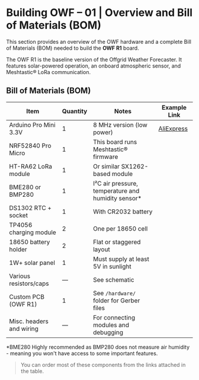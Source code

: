 # Building OWF – 01 | Overview and Bill of Materials (BOM)

This section provides an overview of the OWF hardware and a complete Bill of Materials (BOM) needed to build the **OWF R1** board.

The OWF R1 is the baseline version of the Offgrid Weather Forecaster. It features solar-powered operation, an onboard atmospheric sensor, and Meshtastic® LoRa communication.

## Bill of Materials (BOM)

| Item                     | Quantity | Notes                                                                 | Example Link |
|--------------------------|----------|------------------------------------------------------------------------|--------------|
| Arduino Pro Mini 3.3V    | 1        | 8 MHz version (low power)                                              | [AliExpress](https://www.aliexpress.com/wholesale?SearchText=arduino+pro+mini+3.3v) |
| NRF52840 Pro Micro       | 1        | This board runs Meshtastic® firmware                                   | |
| HT-RA62 LoRa module      | 1        | Or similar SX1262-based module                                         | |
| BME280 or BMP280         | 1        | I²C air pressure, temperature and humidity sensor*                     | |
| DS1302 RTC + socket      | 1        | With CR2032 battery                                                    | |
| TP4056 charging module   | 2        | One per 18650 cell                                                     | |
| 18650 battery holder     | 2        | Flat or staggered layout                                               | |
| 1W+ solar panel          | 1        | Must supply at least 5V in sunlight                                    | |
| Various resistors/caps   | —        | See schematic                                                          | |
| Custom PCB (OWF R1)      | 1        | See `/hardware/` folder for Gerber files                               | |
| Misc. headers and wiring | —        | For connecting modules and debugging                                   | |

*BME280 Highly recommended as BMP280 does not measure air humidity - meaning you won't have access to some important features.
> You can order most of these components from the links attached in the table.
